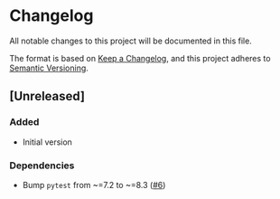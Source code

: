 # Changelog

All notable changes to this project will be documented in this file.

The format is based on [Keep a Changelog](https://keepachangelog.com/en/1.0.0/),
and this project adheres to [Semantic Versioning](https://semver.org/spec/v2.0.0.html).

## [Unreleased]

### Added
- Initial version
### Dependencies
- Bump `pytest` from ~=7.2 to ~=8.3 ([#6](https://github.com/Cray-HPE/convert-oas30-schemas/pull/6))
